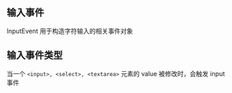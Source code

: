 
## 输入事件
InputEvent 用于构造字符输入的相关事件对象


## 输入事件类型
当一个 `<input>, <select>, <textarea>` 元素的 value 被修改时，会触发 input 事件
